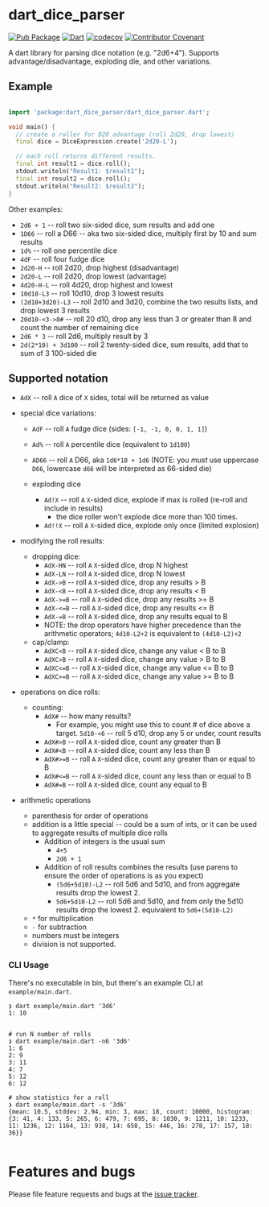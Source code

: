 # dart_dice_parser
[![Pub Package](https://img.shields.io/pub/v/dart_dice_parser.svg)](https://pub.dartlang.org/packages/dart_dice_parser)
[![Dart](https://github.com/stevesea/dart-dice-parser/actions/workflows/dart.yml/badge.svg)](https://github.com/stevesea/dart-dice-parser/actions/workflows/dart.yml)
[![codecov](https://codecov.io/gh/stevesea/dart-dice-parser/branch/main/graph/badge.svg?token=YG5OYN9VY1)](https://codecov.io/gh/stevesea/dart-dice-parser)
[![Contributor Covenant](https://img.shields.io/badge/Contributor%20Covenant-2.1-4baaaa.svg)](CODE_OF_CONDUCT.md)


A dart library for parsing dice notation (e.g. "2d6+4"). Supports advantage/disadvantage, exploding die, and other variations.

## Example

```dart

import 'package:dart_dice_parser/dart_dice_parser.dart';

void main() {
  // create a roller for D20 advantage (roll 2d20, drop lowest)
  final dice = DiceExpression.create('2d20-L');

  // each roll returns different results.
  final int result1 = dice.roll();
  stdout.writeln("Result1: $result1");
  final int result2 = dice.roll();
  stdout.writeln("Result2: $result2");
}
```

Other examples:

* `2d6 + 1` -- roll two six-sided dice, sum results and add one
* `1D66` -- roll a D66 -- aka two six-sided dice, multiply first by 10 and sum results
* `1d%` -- roll one percentile dice
* `4dF` -- roll four fudge dice
* `2d20-H` -- roll 2d20, drop highest (disadvantage)
* `2d20-L` -- roll 2d20, drop lowest (advantage)
* `4d20-H-L` -- roll 4d20, drop highest and lowest
* `10d10-L3` -- roll 10d10, drop 3 lowest results
* `(2d10+3d20)-L3` -- roll 2d10 and 3d20, combine the two results lists, and drop lowest 3 results
* `20d10-<3->8#` -- roll 20 d10, drop any less than 3 or greater than 8 and count the number of remaining dice
* `2d6 * 3` -- roll 2d6, multiply result by 3
* `2d(2*10) + 3d100` -- roll 2 twenty-sided dice, sum results,
  add that to sum of 3 100-sided die

## Supported notation
* `AdX` -- roll `A` dice of `X` sides, total will be returned as value
* special dice variations:
  * `AdF` -- roll `A` fudge dice (sides: `[-1, -1, 0, 0, 1, 1]`)
  * `Ad%` -- roll `A` percentile dice (equivalent to `1d100`)
  * `AD66` -- roll `A` D66, aka `1d6*10 + 1d6` (NOTE: you _must_ use
    uppercase `D66`, lowercase `d66` will be interpreted as 66-sided die)

  * exploding dice
    * `Ad!X` -- roll `A` `X`-sided dice, explode if max is rolled (re-roll and include in results)
      * the dice roller won't explode dice more than 100 times.
    * `Ad!!X` -- roll `A` `X`-sided dice, explode only once (limited explosion)

* modifying the roll results:
  * dropping dice:
    * `AdX-HN` -- roll `A` `X`-sided dice, drop N highest
    * `AdX-LN` -- roll `A` `X`-sided dice, drop N lowest
    * `AdX->B` -- roll `A` `X`-sided dice, drop any results > B
    * `AdX-<B` -- roll `A` `X`-sided dice, drop any results < B
    * `AdX->=B` -- roll `A` `X`-sided dice, drop any results >= B
    * `AdX-<=B` -- roll `A` `X`-sided dice, drop any results <= B
    * `AdX-=B` -- roll `A` `X`-sided dice, drop any results equal to B
    * NOTE: the drop operators have higher precedence than
      the arithmetic operators; `4d10-L2+2` is equivalent to `(4d10-L2)+2`
  * cap/clamp:
    * `AdXC<B` -- roll `A` `X`-sided dice, change any value < B to B
    * `AdXC>B` -- roll `A` `X`-sided dice, change any value > B to B
    * `AdXC<=B` -- roll `A` `X`-sided dice, change any value <= B to B
    * `AdXC>=B` -- roll `A` `X`-sided dice, change any value >= B to B
* operations on dice rolls:
  * counting:
    * `AdX#` -- how many results? 
      * For example, you might use this to count # of dice above a target. `5d10-<6` -- roll 5 d10, drop any 5 or under, count results
    * `AdX#>B` -- roll `A` `X`-sided dice, count any greater than B
    * `AdX#<B` -- roll `A` `X`-sided dice, count any less than B
    * `AdX#>=B` -- roll `A` `X`-sided dice, count any greater than or equal to B
    * `AdX#<=B` -- roll `A` `X`-sided dice, count any less than or equal to B
    * `AdX#=B` -- roll `A` `X`-sided dice, count any equal to B
* arithmetic operations
  * parenthesis for order of operations
  * addition is a little special -- could be a sum of ints, or it can be used to aggregate results of multiple dice rolls
    * Addition of integers is the usual sum
      * `4+5` 
      * `2d6 + 1`
    * Addition of roll results combines the results (use parens to ensure the order of operations is as you expect)
      * `(5d6+5d10)-L2` -- roll 5d6 and 5d10, and from aggregate results drop the lowest 2.
      * `5d6+5d10-L2` -- roll 5d6 and 5d10, and from only the 5d10 results drop the lowest 2. equivalent to `5d6+(5d10-L2)`
  * `*` for multiplication
  * `-` for subtraction
  * numbers must be integers
  * division is not supported.
  

### CLI Usage

There's no executable in bin, but there's an example CLI at `example/main.dart`. 

```console
❯ dart example/main.dart '3d6'
1: 10


# run N number of rolls
❯ dart example/main.dart -n6 '3d6'
1: 6
2: 9
3: 11
4: 7
5: 12
6: 12

# show statistics for a roll
❯ dart example/main.dart -s '3d6'
{mean: 10.5, stddev: 2.94, min: 3, max: 18, count: 10000, histogram: {3: 41, 4: 133, 5: 265, 6: 479, 7: 695, 8: 1030, 9: 1211, 10: 1233, 11: 1236, 12: 1164, 13: 938, 14: 658, 15: 446, 16: 278, 17: 157, 18: 36}}


```


# Features and bugs

Please file feature requests and bugs at the [issue tracker][tracker].

[tracker]: https://github.com/stevesea/dart-dice-parser/issues
